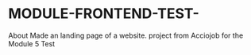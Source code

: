 # MODULE-FRONTEND-TEST-
About Made an landing page of a website. project from Acciojob for the Module 5 Test
